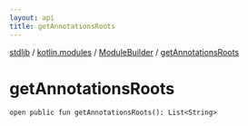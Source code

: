 ```yaml
---
layout: api
title: getAnnotationsRoots
---
```

[stdlib](../../index.md) / [kotlin.modules](../index.md) / [ModuleBuilder](index.md) / [getAnnotationsRoots](getAnnotationsRoots.md)

# getAnnotationsRoots

```
open public fun getAnnotationsRoots(): List<String>
```
